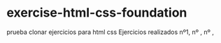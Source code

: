 # exercise-html-css-foundation
prueba clonar ejercicios para html css
Ejercicios realizados nº1, nº , nº ,
